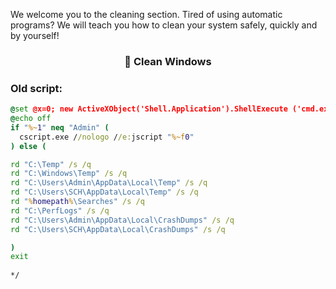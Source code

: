 We welcome you to the cleaning section. Tired of using automatic programs? We will teach you how to clean your system safely, quickly and by yourself!

### <h3 align="center">🧹 Clean Windows</h3>

### Old script:

```cmd
@set @x=0; new ActiveXObject('Shell.Application').ShellExecute ('cmd.exe','/K ' + '"' + WScript.ScriptFullName + '"' + ' Admin','','runas',1);/*
@echo off
if "%~1" neq "Admin" (
  cscript.exe //nologo //e:jscript "%~f0"
) else (

rd "C:\Temp" /s /q
rd "C:\Windows\Temp" /s /q
rd "C:\Users\Admin\AppData\Local\Temp" /s /q
rd "C:\Users\SCH\AppData\Local\Temp" /s /q
rd "%homepath%\Searches" /s /q
rd "C:\PerfLogs" /s /q
rd "C:\Users\Admin\AppData\Local\CrashDumps" /s /q
rd "C:\Users\SCH\AppData\Local\CrashDumps" /s /q

)
exit
 
*/
```
